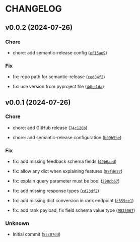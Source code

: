 # CHANGELOG

## v0.0.2 (2024-07-26)

### Chore

* chore: add semantic-release config ([`ef15ae9`](https://github.com/eliias/metarank/commit/ef15ae97ffd9e96900aa123144d92b7eca1f59e3))

### Fix

* fix: repo path for semantic-release ([`ced84f2`](https://github.com/eliias/metarank/commit/ced84f2e6bea2261a835664331727676168d19db))

* fix: use version from pyproject file ([`4dbc1da`](https://github.com/eliias/metarank/commit/4dbc1daf3041c4abc520ad4fffef84b8ee449e02))

## v0.0.1 (2024-07-26)

### Chore

* chore: add GitHub release ([`74c126b`](https://github.com/eliias/metarank/commit/74c126b93cdb0f364456c35fd7cbacf88489e9f0))

* chore: add semantic-release configuration ([`b09b5be`](https://github.com/eliias/metarank/commit/b09b5be24c400db7f0ca4a1f806b9a9913a7ac29))

### Fix

* fix: add missing feedback schema fields ([`49b6aed`](https://github.com/eliias/metarank/commit/49b6aedba79c8d5b7831a5e0ecc81574aab6832c))

* fix: allow any dict when explaining features ([`88fd627`](https://github.com/eliias/metarank/commit/88fd627a0a7e88b63594a79a564d45ae3c6b07fe))

* fix: explain query parameter must be bool ([`298cb67`](https://github.com/eliias/metarank/commit/298cb672567112a73d70bd91cd241e2d06164456))

* fix: add missing response types ([`cd23df2`](https://github.com/eliias/metarank/commit/cd23df28d27aa418ecd48f82715a1533b068df13))

* fix: add missing dict conversion in rank endpoint ([`c659ce1`](https://github.com/eliias/metarank/commit/c659ce1593ab107e8b03d65a082c8ccf13b56427))

* fix: add rank payload, fix field schema value type ([`9835067`](https://github.com/eliias/metarank/commit/98350677faa19198c96aa643a27199bb1d44b64a))

### Unknown

* Initial commit ([`55c07dd`](https://github.com/eliias/metarank/commit/55c07dd20b6dd6976872097d8073e93bb91526e7))
